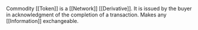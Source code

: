 Commodity [[Token]] is a [[Network]] [[Derivative]]. It is issued by the buyer in acknowledgment of the completion of a transaction. Makes any [[Information]] exchangeable.
